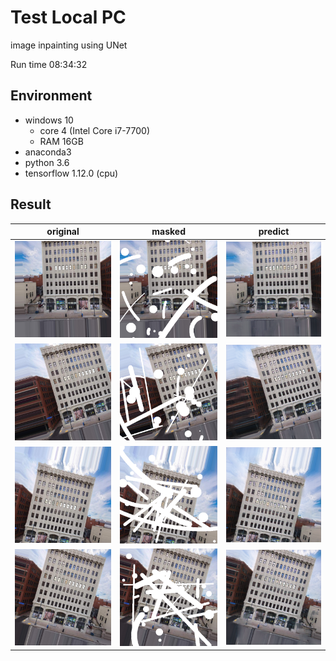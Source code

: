 # Test Local PC

image inpainting using UNet

Run time 08:34:32



## Environment

* windows 10
  * core 4 (Intel Core i7-7700)
  * RAM 16GB
* anaconda3
* python 3.6
* tensorflow 1.12.0 (cpu)



## Result

| original                                                     | masked                                                       | predict                                                      |
| ------------------------------------------------------------ | ------------------------------------------------------------ | ------------------------------------------------------------ |
| ![original_0](https://github.com/merrybingo/PConv-Keras/blob/master/result/test3_local/0_orginal.png) | ![masked_0](https://github.com/merrybingo/PConv-Keras/blob/master/result/test3_local/0_masked.png) | ![predict_0](https://github.com/merrybingo/PConv-Keras/blob/master/result/test3_local/0_pred.png) |
| ![original_1](https://github.com/merrybingo/PConv-Keras/blob/master/result/test3_local/1_orginal.png) | ![masked_1](https://github.com/merrybingo/PConv-Keras/blob/master/result/test3_local/1_masked.png) | ![predict_1](https://github.com/merrybingo/PConv-Keras/blob/master/result/test3_local/1_pred.png) |
| ![original_2](https://github.com/merrybingo/PConv-Keras/blob/master/result/test3_local/2_orginal.png) | ![masked_2](https://github.com/merrybingo/PConv-Keras/blob/master/result/test3_local/2_masked.png) | ![predict_2](https://github.com/merrybingo/PConv-Keras/blob/master/result/test3_local/2_pred.png) |
| ![original_3](https://github.com/merrybingo/PConv-Keras/blob/master/result/test3_local/3_orginal.png) | ![masked_3](https://github.com/merrybingo/PConv-Keras/blob/master/result/test3_local/3_masked.png) | ![predict_3](https://github.com/merrybingo/PConv-Keras/blob/master/result/test3_local/3_pred.png) |

